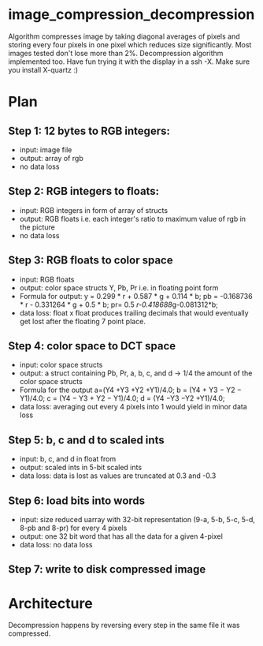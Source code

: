 # image_compression_decompression
Algorithm compresses image by taking diagonal averages of pixels and storing every four pixels in one pixel which reduces size significantly. Most images tested don't lose more than 2%. Decompression algorithm implemented too. Have fun trying it with the display in a ssh -X. Make sure you install X-quartz :)

# Plan
## Step 1: 12 bytes to RGB integers:
- input: image file
- output: array of rgb
- no data loss

## Step 2: RGB integers to floats:
- input: RGB integers in form of array of structs
- output: RGB floats i.e. each integer's ratio to maximum value of rgb in the picture
- no data loss

## Step 3: RGB floats to color space
- input: RGB floats
- output: color space structs Y, Pb, Pr i.e. in floating point form
- Formula for output: y = 0.299 * r + 0.587 * g + 0.114 * b;
pb = -0.168736 * r - 0.331264 * g + 0.5 * b; pr= 0.5 *r-0.418688*g-0.081312*b;
- data loss: float x float produces trailing decimals that would eventually get lost after the floating 7 point place.

## Step 4: color space to DCT space
- input: color space structs
- output: a struct containing Pb, Pr, a, b, c, and d -> 1/4 the amount of the color space structs
- Formula for the output a=(Y4 +Y3 +Y2 +Y1)/4.0; b = (Y4 + Y3 − Y2 − Y1)/4.0; c = (Y4 − Y3 + Y2 − Y1)/4.0; d = (Y4 −Y3 −Y2 +Y1)/4.0;
- data loss: averaging out every 4 pixels into 1 would yield in minor data loss

## Step 5: b, c and d to scaled ints
- input: b, c, and d in float from
- output: scaled ints in 5-bit scaled ints
- data loss: data is lost as values are truncated at 0.3 and -0.3


## Step 6: load bits into words
- input: size reduced uarray with 32-bit representation (9-a, 5-b, 5-c, 5-d, 8-pb and 8-pr) for every 4 pixels
- output: one 32 bit word that has all the data for a given 4-pixel
- data loss: no data loss

## Step 7: write to disk compressed image


# Architecture
Decompression happens by reversing every step in the same file it was compressed.
